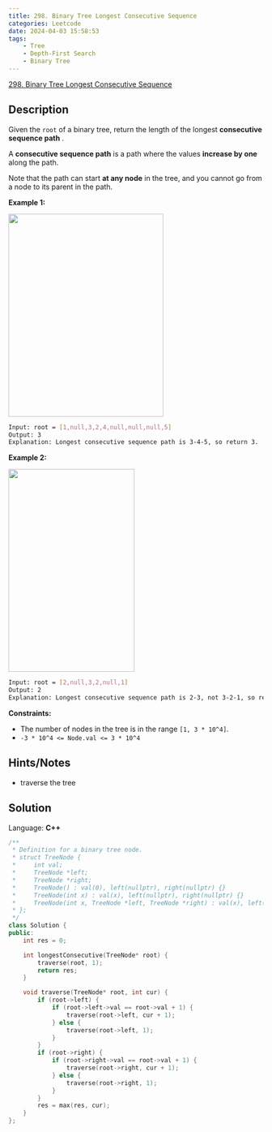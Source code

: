 ```yaml
---
title: 298. Binary Tree Longest Consecutive Sequence
categories: Leetcode
date: 2024-04-03 15:58:53
tags:
    - Tree
    - Depth-First Search
    - Binary Tree
---
```


[298. Binary Tree Longest Consecutive Sequence](https://leetcode.com/problems/binary-tree-longest-consecutive-sequence/description/)

## Description

Given the `root` of a binary tree, return the length of the longest **consecutive sequence path** .

A **consecutive sequence path**  is a path where the values **increase by one**  along the path.

Note that the path can start **at any node**  in the tree, and you cannot go from a node to its parent in the path.

**Example 1:**

<img alt="" src="https://assets.leetcode.com/uploads/2021/03/14/consec1-1-tree.jpg" style="width: 306px; height: 400px;">

```bash
Input: root = [1,null,3,2,4,null,null,null,5]
Output: 3
Explanation: Longest consecutive sequence path is 3-4-5, so return 3.
```

**Example 2:**

<img alt="" src="https://assets.leetcode.com/uploads/2021/03/14/consec1-2-tree.jpg" style="width: 249px; height: 400px;">

```bash
Input: root = [2,null,3,2,null,1]
Output: 2
Explanation: Longest consecutive sequence path is 2-3, not 3-2-1, so return 2.
```

**Constraints:**

- The number of nodes in the tree is in the range `[1, 3 * 10^4]`.
- `-3 * 10^4 <= Node.val <= 3 * 10^4`

## Hints/Notes

- traverse the tree

## Solution

Language: **C++**

```C++
/**
 * Definition for a binary tree node.
 * struct TreeNode {
 *     int val;
 *     TreeNode *left;
 *     TreeNode *right;
 *     TreeNode() : val(0), left(nullptr), right(nullptr) {}
 *     TreeNode(int x) : val(x), left(nullptr), right(nullptr) {}
 *     TreeNode(int x, TreeNode *left, TreeNode *right) : val(x), left(left), right(right) {}
 * };
 */
class Solution {
public:
    int res = 0;

    int longestConsecutive(TreeNode* root) {
        traverse(root, 1);
        return res;
    }

    void traverse(TreeNode* root, int cur) {
        if (root->left) {
            if (root->left->val == root->val + 1) {
                traverse(root->left, cur + 1);
            } else {
                traverse(root->left, 1);
            }
        }
        if (root->right) {
            if (root->right->val == root->val + 1) {
                traverse(root->right, cur + 1);
            } else {
                traverse(root->right, 1);
            }
        }
        res = max(res, cur);
    }
};
```
